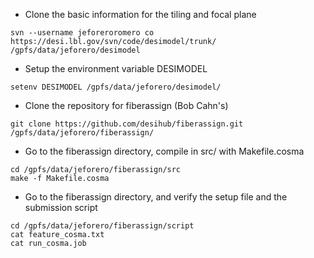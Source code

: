 * Clone the basic information for the tiling and focal plane 
```
svn --username jeforeroromero co https://desi.lbl.gov/svn/code/desimodel/trunk/ /gpfs/data/jeforero/desimodel
```

* Setup the environment variable DESIMODEL

```
setenv DESIMODEL /gpfs/data/jeforero/desimodel/
```

* Clone the repository for fiberassign (Bob Cahn's)

```
git clone https://github.com/desihub/fiberassign.git /gpfs/data/jeforero/fiberassign/
```

* Go to the fiberassign directory, compile in src/ with Makefile.cosma
```
cd /gpfs/data/jeforero/fiberassign/src
make -f Makefile.cosma
```

* Go to the fiberassign directory, and verify the setup file and the submission script

```
cd /gpfs/data/jeforero/fiberassign/script
cat feature_cosma.txt
cat run_cosma.job
```
